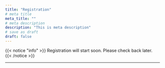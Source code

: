 ```yaml
---
title: "Registration"
# meta title
meta_title: ""
# meta description
description: "This is meta description"
# save as draft
draft: false
---
```







{{< notice "info" >}}
Registration will start soon. Please check back later.
{{< /notice >}}


<hr>

